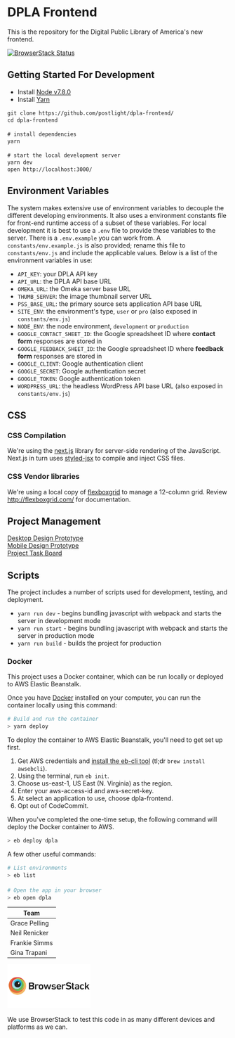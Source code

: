 # DPLA Frontend
This is the repository for the Digital Public Library of America's new frontend.

[![BrowserStack Status](https://www.browserstack.com/automate/badge.svg?badge_key=UzZRL0QwZzR1Mlc4V2tuMi9XMS9RUm5hZ0lCL2tDaVhJU0xnRU1KdjcrOD0tLXRmQkRDTnZLekZLM0RWdGMyMCtHNUE9PQ==--24287c43017fc50481ab631e86244f9db3ec9257)](https://www.browserstack.com/automate/public-build/UzZRL0QwZzR1Mlc4V2tuMi9XMS9RUm5hZ0lCL2tDaVhJU0xnRU1KdjcrOD0tLXRmQkRDTnZLekZLM0RWdGMyMCtHNUE9PQ==--24287c43017fc50481ab631e86244f9db3ec9257)

## Getting Started For Development

- Install [Node v7.8.0](https://nodejs.org/en/)
- Install [Yarn](https://yarnpkg.com/en/docs/install)

```
git clone https://github.com/postlight/dpla-frontend/
cd dpla-frontend

# install dependencies
yarn

# start the local development server
yarn dev
open http://localhost:3000/
```

## Environment Variables

The system makes extensive use of environment variables to decouple the different developing environments. It also uses a environment constants file for front-end runtime access of a subset of these variables. For local development it is best to use a `.env` file to provide these variables to the server. There is a `.env.example` you can work from. A `constants/env.example.js` is also provided; rename this file to `constants/env.js` and include the applicable values. Below is a list of the environment variables in use:

- `API_KEY`: your DPLA API key
- `API_URL`: the DPLA API base URL
- `OMEKA_URL`: the Omeka server base URL
- `THUMB_SERVER`: the image thumbnail server URL 
- `PSS_BASE_URL`: the primary source sets application API base URL
- `SITE_ENV`: the environment's type, `user` or `pro` (also exposed in `constants/env.js`)
- `NODE_ENV`: the node environment, `development` or `production`
- `GOOGLE_CONTACT_SHEET_ID`: the Google spreadsheet ID where **contact form** responses are stored in
- `GOOGLE_FEEDBACK_SHEET_ID`: the Google spreadsheet ID where **feedback form** responses are stored in
- `GOOGLE_CLIENT`: Google authentication client
- `GOOGLE_SECRET`: Google authentication secret
- `GOOGLE_TOKEN`: Google authentication token
- `WORDPRESS_URL`: the headless WordPress API base URL (also exposed in `constants/env.js`)

## CSS

### CSS Compilation

We're using the [next.js](https://github.com/zeit/next.js/) library for
server-side rendering of the JavaScript. Next.js in turn uses
[styled-jsx](https://github.com/zeit/styled-jsx) to compile and inject CSS files.

### CSS Vendor libraries

We're using a local copy of [flexboxgrid](https://github.com/kristoferjoseph/flexboxgrid)
to manage a 12-column grid. Review <http://flexboxgrid.com/> for documentation.

## Project Management

[Desktop Design Prototype](https://invis.io/3FC6KEGQV)  
[Mobile Design Prototype](https://invis.io/VGD6W7ZDQ)  
[Project Task Board](https://github.com/postlight/dpla-frontend/projects/1)

## Scripts

The project includes a number of scripts used for development, testing, and deployment.

- `yarn run dev` - begins bundling javascript with webpack and starts the server in development mode
- `yarn run start` - begins bundling javascript with webpack and starts the server in production mode
- `yarn run build` - builds the project for production


### Docker

This project uses a Docker container, which can be run locally or deployed to AWS Elastic Beanstalk.

Once you have [Docker](https://www.docker.com/) installed on your computer, you can run the container locally using this command:

```zsh
# Build and run the container
> yarn deploy
```

To deploy the container to AWS Elastic Beanstalk, you'll need to get set up first.

1. Get AWS credentials and [install the eb-cli tool](https://docs.aws.amazon.com/elasticbeanstalk/latest/dg/eb-cli3-install-osx.html) (tl;dr ```brew install awsebcli```).
2. Using the terminal, run ```eb init```.
3. Choose us-east-1, US East (N. Virginia) as the region.
4. Enter your aws-access-id and aws-secret-key.
5. At select an application to use, choose dpla-frontend.
6. Opt out of CodeCommit.

When you've completed the one-time setup, the following command will deploy the Docker container to AWS.

```zsh
> eb deploy dpla
```

A few other useful commands:

```zsh
# List environments
> eb list

# Open the app in your browser
> eb open dpla
```

| Team        |
| ------------- |
| Grace Pelling |
| Neil Renicker |
| Frankie Simms |
| Gina Trapani  |

[<img src="browserstack-logo-600x315.png" height="100" alt="" />](http://browserstack.com/)

We use BrowserStack to test this code in as many different devices and platforms as we can.
